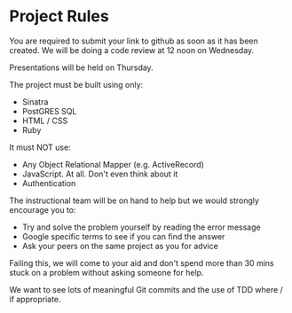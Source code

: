 # Project Rules

You are required to submit your link to github as soon as it has been created. We will be doing a code review at 12 noon on Wednesday.

Presentations will be held on Thursday.

The project must be built using only:
  - Sinatra
  - PostGRES SQL
  - HTML / CSS
  - Ruby

It must NOT use:
  - Any Object Relational Mapper (e.g. ActiveRecord)
  - JavaScript. At all. Don't even think about it
  - Authentication

The instructional team will be on hand to help but we would strongly encourage you to:
- Try and solve the problem yourself by reading the error message
- Google specific terms to see if you can find the answer
- Ask your peers on the same project as you for advice

Failing this, we will come to your aid and don't spend more than 30 mins stuck on a problem without asking someone for help.

We want to see lots of meaningful Git commits and the use of TDD where / if appropriate.
